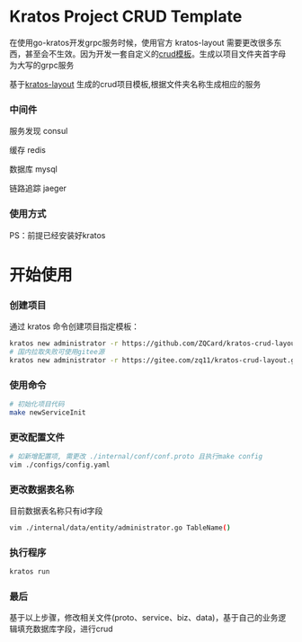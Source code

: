 # Kratos Project CRUD Template
在使用go-kratos开发grpc服务时候，使用官方 kratos-layout 需要更改很多东西，甚至会不生效。因为开发一套自定义的[crud模板](https://github.com/ZQCard/kratos-crud-layout )。生成以项目文件夹首字母为大写的grpc服务

基于[kratos-layout](https://github.com/go-kratos/kratos-layout) 生成的crud项目模板,根据文件夹名称生成相应的服务

### 中间件

服务发现 consul

缓存 redis

数据库 mysql

链路追踪 jaeger

### 使用方式

PS：前提已经安装好kratos


# 开始使用
### 创建项目
通过 kratos 命令创建项目指定模板：

```bash
kratos new administrator -r https://github.com/ZQCard/kratos-crud-layout.git
# 国内拉取失败可使用gitee源
kratos new administrator -r https://gitee.com/zq11/kratos-crud-layout.git
```

### 使用命令
```bash
# 初始化项目代码
make newServiceInit
```

### 更改配置文件
```bash
# 如新增配置项, 需更改 ./internal/conf/conf.proto 且执行make config
vim ./configs/config.yaml
```

### 更改数据表名称

目前数据表名称只有id字段

```bash
vim ./internal/data/entity/administrator.go TableName()
```

### 执行程序
```bash
kratos run
```

### 最后

基于以上步骤，修改相关文件(proto、service、biz、data)，基于自己的业务逻辑填充数据库字段，进行crud